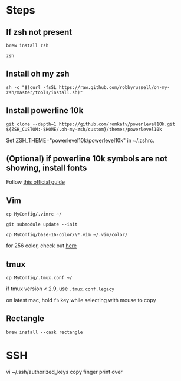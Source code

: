 # Steps

## If zsh not present
`brew install zsh`

`zsh`

## Install oh my zsh
`sh -c "$(curl -fsSL https://raw.github.com/robbyrussell/oh-my-zsh/master/tools/install.sh)"`

## Install powerline 10k
`git clone --depth=1 https://github.com/romkatv/powerlevel10k.git ${ZSH_CUSTOM:-$HOME/.oh-my-zsh/custom}/themes/powerlevel10k`

Set ZSH_THEME="powerlevel10k/powerlevel10k" in ~/.zshrc.

## (Optional) if powerline 10k symbols are not showing, install fonts
Follow [this official guide](https://github.com/romkatv/powerlevel10k#fonts)

## Vim
`cp MyConfig/.vimrc ~/`

`git submodule update --init`

`cp MyConfig/base-16-color/\*.vim ~/.vim/color/`

for 256 color, check out [here](https://github.com/chriskempson/vim-tomorrow-theme/tree/master/colors)

## tmux
`cp MyConfig/.tmux.conf ~/`

if tmux version < 2.9, use `.tmux.conf.legacy`

on latest mac, hold `fn` key while selecting with mouse to copy

## Rectangle
`brew install --cask rectangle`

# SSH
vi ~/.ssh/authorized_keys
copy finger print over

